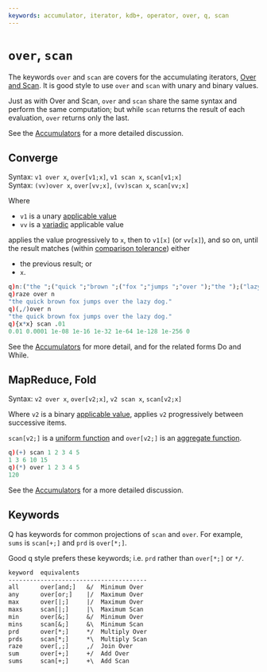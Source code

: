 ```yaml
---
keywords: accumulator, iterator, kdb+, operator, over, q, scan
---
```


# `over`, `scan`



The keywords `over` and `scan` are covers for the accumulating iterators, [Over and Scan](accumulators.md). 
It is good style to use `over` and `scan` with unary and binary values.

Just as with Over and Scan, `over` and `scan` share the same syntax and perform the same computation; but while `scan` returns the result of each evaluation, `over` returns only the last.

See the [Accumulators](accumulators.md) for a more detailed discussion. 


## Converge

Syntax: `v1 over x`, `over[v1;x]`, `v1 scan x`, `scan[v1;x]`  
Syntax: `(vv)over x`, `over[vv;x]`, `(vv)scan x`, `scan[vv;x]` 

Where 

-   `v1` is a unary [applicable value](../basics/glossary.md#applicable-value)
-   `vv` is a [variadic](../basics/variadic.md) applicable value 

applies the value progressively to `x`, then to `v1[x]` (or `vv[x]`), and so on, until the result matches (within [comparison tolerance](../basics/precision.md#comparison-tolerance)) either

-   the previous result; or
-   `x`.

```q
q)n:("the ";("quick ";"brown ";("fox ";"jumps ";"over ");"the ");("lazy ";"dog."))
q)raze over n
"the quick brown fox jumps over the lazy dog."
q)(,/)over n
"the quick brown fox jumps over the lazy dog."
q){x*x} scan .01
0.01 0.0001 1e-08 1e-16 1e-32 1e-64 1e-128 1e-256 0
```

See the [Accumulators](accumulators.md) for more detail, 
and for the related forms Do and While.



## MapReduce, Fold 

Syntax: `v2 over x`, `over[v2;x]`, `v2 scan x`, `scan[v2;x]`  

Where `v2` is a binary [applicable value](../basics/glossary.md#applicable-value), applies `v2` progressively between successive items.

`scan[v2;]` is a [uniform function](../basics/glossary.md#uniform-function) and `over[v2;]` is an [aggregate function](../basics/glossary.md#aggregate-function).

```q
q)(+) scan 1 2 3 4 5
1 3 6 10 15
q)(*) over 1 2 3 4 5
120
```

See the [Accumulators](accumulators.md) for a more detailed discussion. 


## Keywords

Q has keywords for common projections of `scan` and `over`. 
For example, `sums` is `scan[+;]` and `prd` is `over[*;]`.

Good q style prefers these keywords; 
i.e. `prd` rather than `over[*;]` or `*/`. 

```txt
keyword  equivalents
---------------------------------------
all      over[and;]   &/  Minimum Over
any      over[or;]    |/  Maximum Over
max      over[|;]     |/  Maximum Over
maxs     scan[|;]     |\  Maximum Scan
min      over[&;]     &/  Minimum Over
mins     scan[&;]     &\  Minimum Scan
prd      over[*;]     */  Multiply Over
prds     scan[*;]     *\  Multiply Scan
raze     over[,;]     ,/  Join Over
sum      over[+;]     +/  Add Over
sums     scan[+;]     +\  Add Scan
```



